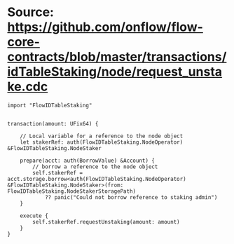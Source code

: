 # Source: https://github.com/onflow/flow-core-contracts/blob/master/transactions/idTableStaking/node/request_unstake.cdc

```
import "FlowIDTableStaking"


transaction(amount: UFix64) {

    // Local variable for a reference to the node object
    let stakerRef: auth(FlowIDTableStaking.NodeOperator) &FlowIDTableStaking.NodeStaker

    prepare(acct: auth(BorrowValue) &Account) {
        // borrow a reference to the node object
        self.stakerRef = acct.storage.borrow<auth(FlowIDTableStaking.NodeOperator) &FlowIDTableStaking.NodeStaker>(from: FlowIDTableStaking.NodeStakerStoragePath)
            ?? panic("Could not borrow reference to staking admin")
    }

    execute {
        self.stakerRef.requestUnstaking(amount: amount)
    }
}

```